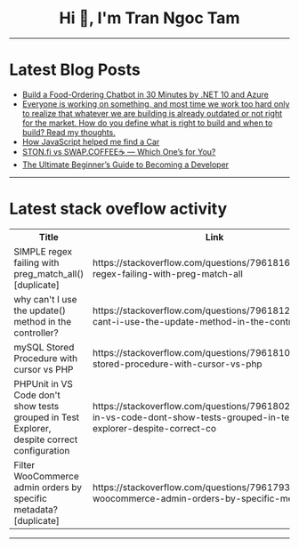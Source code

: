 <h1 align="center">Hi 👋, I'm Tran Ngoc Tam</h1>

---

# Latest Blog Posts 
<!-- BLOG-POST-LIST:START -->
- [Build a Food-Ordering Chatbot in 30 Minutes by .NET 10 and Azure](https://dev.to/ngtduc693/build-a-food-ordering-chatbot-in-30-minutes-by-net-10-and-azure-14df)
- [Everyone is working on something, and most time we work too hard only to realize that whatever we are building is already outdated or not right for the market. How do you define what is right to build and when to build? Read my thoughts.](https://dev.to/scofieldidehen/everyone-is-working-on-something-and-most-time-we-work-too-hard-only-to-realize-that-whatever-we-5h8k)
- [How JavaScript helped me find a Car](https://dev.to/garciadiazjaime/how-javascript-helped-me-find-a-car-24ii)
- [STON.fi vs SWAP.COFFEE☕️ — Which One’s for You?](https://dev.to/wqrisee/stonfi-vs-swapcoffee-which-ones-for-you-13l0)
- [The Ultimate Beginner’s Guide to Becoming a Developer](https://dev.to/code_area_9036c9663233d92/the-ultimate-beginners-guide-to-becoming-a-developer-254i)
<!-- BLOG-POST-LIST:END -->

---

# Latest stack oveflow activity
<table>
  <tr><th>Title</th><th>Link</th></tr>
  <!-- STACKOVERFLOW:START --><tr><td>SIMPLE regex failing with preg_match_all&lpar;&rpar; [duplicate]</td><td>https://stackoverflow.com/questions/79618165/simple-regex-failing-with-preg-match-all</td></tr><tr><td>why can&#39;t I use the update&lpar;&rpar; method in the controller?</td><td>https://stackoverflow.com/questions/79618128/why-cant-i-use-the-update-method-in-the-controller</td></tr><tr><td>mySQL Stored Procedure with cursor vs PHP</td><td>https://stackoverflow.com/questions/79618109/mysql-stored-procedure-with-cursor-vs-php</td></tr><tr><td>PHPUnit in VS Code don&#39;t show tests grouped in Test Explorer, despite correct configuration</td><td>https://stackoverflow.com/questions/79618025/phpunit-in-vs-code-dont-show-tests-grouped-in-test-explorer-despite-correct-co</td></tr><tr><td>Filter WooCommerce admin orders by specific metadata? [duplicate]</td><td>https://stackoverflow.com/questions/79617931/filter-woocommerce-admin-orders-by-specific-metadata</td></tr><!-- STACKOVERFLOW:END -->
</table>

---


